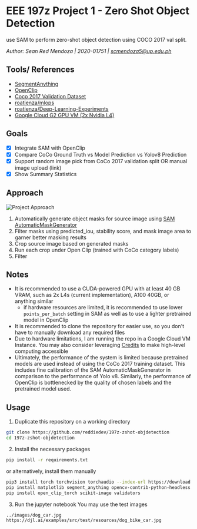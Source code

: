 # EEE 197z Project 1 - Zero Shot Object Detection
use SAM to perform zero-shot object detection using COCO 2017 val split. 

*Author: Sean Red Mendoza | 2020-01751 | scmendoza5@up.edu.ph*

## Tools/ References
- [SegmentAnything](https://github.com/facebookresearch/segment-anything)
- [OpenClip](https://github.com/mlfoundations/open_clip)
- [Coco 2017 Validation Dataset](https://cocodataset.org/#home)
- [roatienza/mlops](https://github.com/roatienza/mlops)
- [roatienza/Deep-Learning-Experiments](https://github.com/roatienza/Deep-Learning-Experiments)
- [Google Cloud G2 GPU VM (2x Nvidia L4)](https://cloud.google.com/blog/products/compute/introducing-g2-vms-with-nvidia-l4-gpus)

## Goals
- [x] Integrate SAM with OpenClip
- [x] Compare CoCo Ground Truth vs Model Prediction vs Yolov8 Prediction
- [x] Support random image pick from CoCo 2017 validation split OR manual image upload (link)
- [x] Show Summary Statistics

## Approach
![Project Approach](images/project_approach.png)

1. Automatically generate object masks for source image using [SAM AutomaticMaskGenerator](https://github.com/facebookresearch/segment-anything/blob/main/notebooks/automatic_mask_generator_example.ipynb)
2. Filter masks using predicted_iou, stability score, and mask image area to garner better masking results
3. Crop source image based on generated masks
4. Run each crop under Open Clip (trained with CoCo category labels)
5. Filter 

## Notes
- It is recommended to use a CUDA-powered GPU with at least 40 GB VRAM, such as 2x L4s (current implementation), A100 40GB, or anything similar
    - if hardware resources are limited, it is recommended to use lower `points_per_batch` setting in SAM as well as to use a lighter pretrained model in OpenClip
- It is recommended to clone the repository for easier use, so you don't have to manually download any required files
- Due to hardware limitations, I am running the repo in a Google Cloud VM Instance. You may also consider leveraging [Credits](https://cloud.google.com/billing/docs/how-to/edu-grants) to make high-level computing accessible
- Ultimately, the performance of the system is limited because pretrained models are used instead of using the CoCo 2017 training dataset. This includes fine calibration of the SAM AutomaticMaskGenerator in comparison to the performance of Yolo v8. Similarly, the performance of OpenClip is bottlenecked by the quality of chosen labels and the pretrained model used.

## Usage 
1. Duplicate this repository on a working directory
```bash
git clone https://github.com/reddiedev/197z-zshot-objdetection
cd 197z-zshot-objdetection
```

2. Install the necessary packages
```bash
pip install -r requirements.txt
```
or alternatively, install them manually
```bash
pip3 install torch torchvision torchaudio --index-url https://download.pytorch.org/whl/cu118
pip install matplotlib segment_anything opencv-contrib-python-headless
pip install open_clip_torch scikit-image validators

```

3. Run the jupyter notebook 
You may use the test images
```
../images/dog_car.jpg
https://djl.ai/examples/src/test/resources/dog_bike_car.jpg

```

